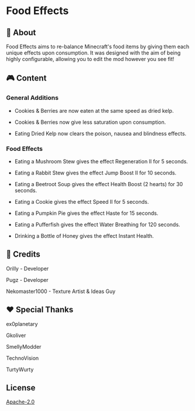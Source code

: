 # Food Effects

## 📖 About

Food Effects aims to re-balance Minecraft's food items by giving them each unique effects upon consumption. It was designed with the aim of being highly configurable, allowing you to edit the mod however you see fit!

## 🎮 Content

### General Additions

- Cookies & Berries are now eaten at the same speed as dried kelp.

- Cookies & Berries now give less saturation upon consumption.

- Eating Dried Kelp now clears the poison, nausea and blindness effects.

### Food Effects

- Eating a Mushroom Stew gives the effect Regeneration II for 5 seconds.

- Eating a Rabbit Stew gives the effect Jump Boost II for 10 seconds.

- Eating a Beetroot Soup gives the effect Health Boost (2 hearts) for 30 seconds.

- Eating a Cookie gives the effect Speed II for 5 seconds.

- Eating a Pumpkin Pie gives the effect Haste for 15 seconds.

- Eating a Pufferfish gives the effect Water Breathing for 120 seconds.

- Drinking a Bottle of Honey gives the effect Instant Health.

## 📰 Credits

Orilly - Developer

Pugz - Developer

Nekomaster1000 - Texture Artist & Ideas Guy

## ❤️ Special Thanks

ex0planetary

Gkoliver

SmellyModder

TechnoVision

TurtyWurty



## License
[Apache-2.0](https://choosealicense.com/licenses/apache-2.0/)
